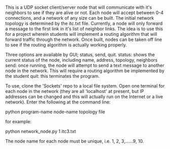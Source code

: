This is a UDP socket client/server node that will communicate with it's neighbors to see if they are alive or not. Each
node will accept between 0-4 connections, and a network of any size can be built. The initial network topology is determined
by the itc.txt file. Currently, a node will only forward a message to the first link in it's list of neighbor links. The idea
is to use this for a project wherein students will implement a routing algorithm that will forward traffic through the network.
Once built, nodes can be taken off line to see if the routing algorithm is actually working properly.

Three options are available by GUI; status, send, quit.
status: shows the current status of the node, including name, address, topology, neighbors
send:   once running, the node will attempt to send a text message to another node in the network. This will require a routing
        algorithm be implemented by the student
quit:   this terminates the program.

To use, clone the 'Sockets' repo to a local file system. Open one terminal for each node in the network (they are all 'localhost'
at present, but IP addresses can be changed and this will actually run on the Internet or a live network). Enter the following
at the command line:

python program-name node-name topology file

for example:

python network_node.py 1 itc3.txt

The node name for each node must be unique, i.e. 1, 2, 3,......9, 10.
